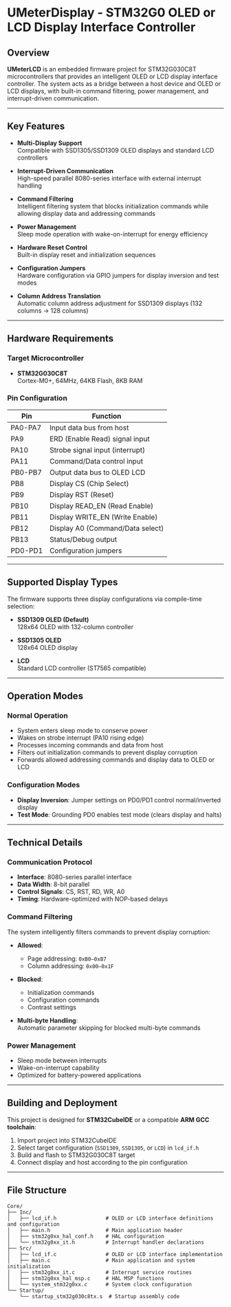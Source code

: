# UMeterDisplay - STM32G0 OLED or LCD Display Interface Controller

## Overview

**UMeterLCD** is an embedded firmware project for STM32G030C8T microcontrollers that provides an intelligent OLED or LCD display interface controller. The system acts as a bridge between a host device and OLED or LCD displays, with built-in command filtering, power management, and interrupt-driven communication.

---

## Key Features

- **Multi-Display Support**  
  Compatible with SSD1305/SSD1309 OLED displays and standard LCD controllers

- **Interrupt-Driven Communication**  
  High-speed parallel 8080-series interface with external interrupt handling

- **Command Filtering**  
  Intelligent filtering system that blocks initialization commands while allowing display data and addressing commands

- **Power Management**  
  Sleep mode operation with wake-on-interrupt for energy efficiency

- **Hardware Reset Control**  
  Built-in display reset and initialization sequences

- **Configuration Jumpers**  
  Hardware configuration via GPIO jumpers for display inversion and test modes

- **Column Address Translation**  
  Automatic column address adjustment for SSD1309 displays (132 columns → 128 columns)

---

## Hardware Requirements

### Target Microcontroller

- **STM32G030C8T**  
  Cortex-M0+, 64MHz, 64KB Flash, 8KB RAM

### Pin Configuration

| Pin      | Function                             |
|----------|--------------------------------------|
| PA0-PA7  | Input data bus from host             |
| PA9      | ERD (Enable Read) signal input       |
| PA10     | Strobe signal input (interrupt)      |
| PA11     | Command/Data control input           |
| PB0-PB7  | Output data bus to OLED LCD          |
| PB8      | Display CS (Chip Select)                 |
| PB9      | Display RST (Reset)                      |
| PB10     | Display READ_EN (Read Enable)            |
| PB11     | Display WRITE_EN (Write Enable)          |
| PB12     | Display A0 (Command/Data select)         |
| PB13     | Status/Debug output                  |
| PD0-PD1  | Configuration jumpers                |

---

## Supported Display Types

The firmware supports three display configurations via compile-time selection:

- **SSD1309 OLED (Default)**  
  128x64 OLED with 132-column controller

- **SSD1305 OLED**  
  128x64 OLED display

- **LCD**  
  Standard LCD controller (ST7565 compatible)

---

## Operation Modes

### Normal Operation

- System enters sleep mode to conserve power  
- Wakes on strobe interrupt (PA10 rising edge)  
- Processes incoming commands and data from host  
- Filters out initialization commands to prevent display corruption  
- Forwards allowed addressing commands and display data to OLED or LCD  

### Configuration Modes

- **Display Inversion**: Jumper settings on PD0/PD1 control normal/inverted display  
- **Test Mode**: Grounding PD0 enables test mode (clears display and halts)  

---

## Technical Details

### Communication Protocol

- **Interface**: 8080-series parallel interface  
- **Data Width**: 8-bit parallel  
- **Control Signals**: CS, RST, RD, WR, A0  
- **Timing**: Hardware-optimized with NOP-based delays  

### Command Filtering

The system intelligently filters commands to prevent display corruption:

- **Allowed**:  
  - Page addressing: `0xB0–0xB7`  
  - Column addressing: `0x00–0x1F`

- **Blocked**:  
  - Initialization commands  
  - Configuration commands  
  - Contrast settings

- **Multi-byte Handling**:  
  Automatic parameter skipping for blocked multi-byte commands

### Power Management

- Sleep mode between interrupts  
- Wake-on-interrupt capability  
- Optimized for battery-powered applications  

---

## Building and Deployment

This project is designed for **STM32CubeIDE** or a compatible **ARM GCC toolchain**:

1. Import project into STM32CubeIDE  
2. Select target configuration (`SSD1309`, `SSD1305`, or `LCD`) in `lcd_if.h`  
3. Build and flash to STM32G030C8T target  
4. Connect display and host according to the pin configuration  

---

## File Structure

```
Core/
├── Inc/
│   ├── lcd_if.h                # OLED or LCD interface definitions and configuration
│   ├── main.h                  # Main application header
│   ├── stm32g0xx_hal_conf.h    # HAL configuration
│   └── stm32g0xx_it.h          # Interrupt handler declarations
├── Src/
│   ├── lcd_if.c                # OLED or LCD interface implementation
│   ├── main.c                  # Main application and system initialization
│   ├── stm32g0xx_it.c          # Interrupt service routines
│   ├── stm32g0xx_hal_msp.c     # HAL MSP functions
│   └── system_stm32g0xx.c      # System clock configuration
└── Startup/
    └── startup_stm32g030c8tx.s  # Startup assembly code
```
